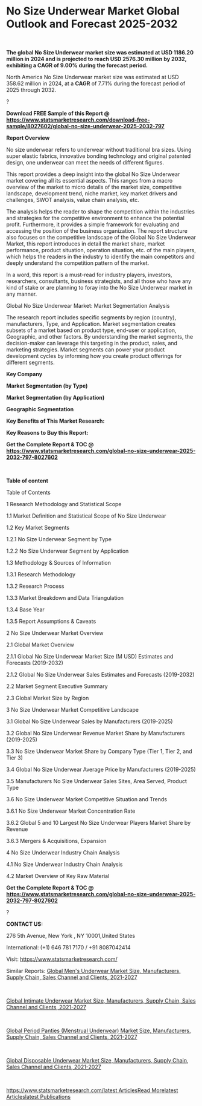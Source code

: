 <h1>No Size Underwear Market Global Outlook and Forecast 2025-2032</h1><br/><p><strong>The global No Size Underwear market size was estimated at USD 1186.20 million in 2024 and is projected to reach USD 2576.30 million by 2032, exhibiting a <strong>CAGR</strong> of 9.00% during the forecast period.</strong></p>
 
 
 
 <p>North America No Size Underwear market size was estimated at USD 358.62 million in 2024, at a <strong>CAGR</strong> of 7.71% during the forecast period of 2025 through 2032.</p>
 
 
 
 <p>? </p>
 
 
 
 <p><strong>Download FREE Sample of this Report @ <a href="https://www.statsmarketresearch.com/download-free-sample/8027602/global-no-size-underwear-2025-2032-797">https://www.statsmarketresearch.com/download-free-sample/8027602/global-no-size-underwear-2025-2032-797</a></strong></p>
 
 
 
 <p><strong>Report Overview</strong></p>
 
 
 
 <p>No size underwear refers to underwear without traditional bra sizes. Using super elastic fabrics, innovative bonding technology and original patented design, one underwear can meet the needs of different figures.</p>
 
 
 
 <p>This report provides a deep insight into the global No Size Underwear market covering all its essential aspects. This ranges from a macro overview of the market to micro details of the market size, competitive landscape, development trend, niche market, key market drivers and challenges, SWOT analysis, value chain analysis, etc.</p>
 
 
 
 <p>The analysis helps the reader to shape the competition within the industries and strategies for the competitive environment to enhance the potential profit. Furthermore, it provides a simple framework for evaluating and accessing the position of the business organization. The report structure also focuses on the competitive landscape of the Global No Size Underwear Market, this report introduces in detail the market share, market performance, product situation, operation situation, etc. of the main players, which helps the readers in the industry to identify the main competitors and deeply understand the competition pattern of the market.</p>
 
 
 
 <p>In a word, this report is a must-read for industry players, investors, researchers, consultants, business strategists, and all those who have any kind of stake or are planning to foray into the No Size Underwear market in any manner.</p>
 
 
 
 <p>Global No Size Underwear Market: Market Segmentation Analysis</p>
 
 
 
 <p>The research report includes specific segments by region (country), manufacturers, Type, and Application. Market segmentation creates subsets of a market based on product type, end-user or application, Geographic, and other factors. By understanding the market segments, the decision-maker can leverage this targeting in the product, sales, and marketing strategies. Market segments can power your product development cycles by informing how you create product offerings for different segments.</p>
 
 
 
 <p><strong>Key Company</strong></p>
 
 
 
 <p><strong>Market Segmentation (by Type)</strong></p>
 
 
 
 <p><strong>Market Segmentation (<strong>by Application</strong>)</strong></p>
 
 
 
 <p><strong>Geographic Segmentation</strong></p>
 
 
 
 <p><strong>Key Benefits of This Market Research:</strong></p>
 
 
 
 <p><strong>Key <strong>Reasons to Buy</strong> this Report:</strong></p>
 
 
 
 <div><b>Get the Complete Report & TOC @ <a href="https://www.statsmarketresearch.com/global-no-size-underwear-2025-2032-797-8027602">https://www.statsmarketresearch.com/global-no-size-underwear-2025-2032-797-8027602</a></b></div>
 
 
 
 <p><br />
 
 <b>Table of content</b></p>
 
 
 
 <p>Table of Contents<br />
 
 1 Research Methodology and Statistical Scope<br />
 
 1.1 Market Definition and Statistical Scope of No Size Underwear<br />
 
 1.2 Key Market Segments<br />
 
 1.2.1 No Size Underwear Segment by Type<br />
 
 1.2.2 No Size Underwear Segment by Application<br />
 
 1.3 Methodology & Sources of Information<br />
 
 1.3.1 Research Methodology<br />
 
 1.3.2 Research Process<br />
 
 1.3.3 Market Breakdown and Data Triangulation<br />
 
 1.3.4 Base Year<br />
 
 1.3.5 Report Assumptions & Caveats<br />
 
 2 No Size Underwear Market Overview<br />
 
 2.1 Global Market Overview<br />
 
 2.1.1 Global No Size Underwear Market Size (M USD) Estimates and Forecasts (2019-2032)<br />
 
 2.1.2 Global No Size Underwear Sales Estimates and Forecasts (2019-2032)<br />
 
 2.2 Market Segment Executive Summary<br />
 
 2.3 Global Market Size by Region<br />
 
 3 No Size Underwear Market Competitive Landscape<br />
 
 3.1 Global No Size Underwear Sales by Manufacturers (2019-2025)<br />
 
 3.2 Global No Size Underwear Revenue Market Share by Manufacturers (2019-2025)<br />
 
 3.3 No Size Underwear Market Share by Company Type (Tier 1, Tier 2, and Tier 3)<br />
 
 3.4 Global No Size Underwear Average Price by Manufacturers (2019-2025)<br />
 
 3.5 Manufacturers No Size Underwear Sales Sites, Area Served, Product Type<br />
 
 3.6 No Size Underwear Market Competitive Situation and Trends<br />
 
 3.6.1 No Size Underwear Market Concentration Rate<br />
 
 3.6.2 Global 5 and 10 Largest No Size Underwear Players Market Share by Revenue<br />
 
 3.6.3 Mergers & Acquisitions, Expansion<br />
 
 4 No Size Underwear Industry Chain Analysis<br />
 
 4.1 No Size Underwear Industry Chain Analysis<br />
 
 4.2 Market Overview of Key Raw Material</p>
 
 
 
 <div><b>Get the Complete Report & TOC @ <a href="https://www.statsmarketresearch.com/global-no-size-underwear-2025-2032-797-8027602">https://www.statsmarketresearch.com/global-no-size-underwear-2025-2032-797-8027602</a></b></div>
 
 
 
 <p>? </p>
 
 
 
 <p><b>CONTACT US:</b><br />
 
 276 5th Avenue, New York , NY 10001,United States<br />
 
 International: (+1) 646 781 7170 / +91 8087042414<br />
 
 Visit: <a href="https://www.statsmarketresearch.com/">https://www.statsmarketresearch.com/</a><br />
 
 Similar Reports: <a href="https://www.statsmarketresearch.com/global-no-size-underwear-2025-2032-797-8027602">Global Men&#39;s Underwear Market Size, Manufacturers, Supply Chain, Sales Channel and Clients, 2021-2027</a><br />
 
 <br />
 
 <a href="https://www.statsmarketresearch.com/global-no-size-underwear-2025-2032-797-8027602">Global Intimate Underwear Market Size, Manufacturers, Supply Chain, Sales Channel and Clients, 2021-2027</a><br />
 
 <br />
 
 <a href="https://www.statsmarketresearch.com/global-no-size-underwear-2025-2032-797-8027602">Global Period Panties (Menstrual Underwear) Market Size, Manufacturers, Supply Chain, Sales Channel and Clients, 2021-2027</a><br />
 
 <br />
 
 <a href="https://www.statsmarketresearch.com/global-no-size-underwear-2025-2032-797-8027602">Global Disposable Underwear Market Size, Manufacturers, Supply Chain, Sales Channel and Clients, 2021-2027</a><br />
 
 <br />
 
 <a href="https://gyeongbokgung.com">https://www.statsmarketresearch.com/</a><a href="https://hallyeomaritime.com">latest Articles</a><a href="https://jingwansa.com">Read More</a><a href="https://nguoiviet.jp/">latest Articles</a><a href="https://www.intelmarketresearch.com/">latest Publications</a></p>